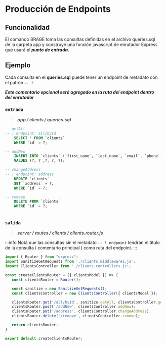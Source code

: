 # Producción de Endpoints

## Funcionalidad

El comando BRAGE toma las consultas definidas en el archivo queries.sql de la carpeta app y construye una función javascript de enrutador Express que usará el ***punto de entrada***.

## Ejemplo

Cada consulta en el **queries.sql** puede tener un endpoint de metadato con el patrón `-- !`.

***Este comentario opcional será agregado en la ruta del endpoint dentro del enrutador***

### `entrada`

> ***app / clients / queries.sql***

```sql 
-- getAll
-- ! endpoint: all/byId
    SELECT * FROM `clients`
    WHERE `id` = ?;

-- addNew
    INSERT INTO `clients` (`first_name`, `last_name`, `email`, `phone`, `address`)
    VALUES (?, ? ,?, ?, ?);

-- changeAddress
-- ! endpoint: address
    UPDATE `clients`
    SET `address` = ?,
    WHERE `id` = ?;

-- remove
    DELETE FROM `clients`
    WHERE `id` = ?;
     
```

### `salida`

> ***server / routes / clients / clients.router.js***

:::info
Notá que las consultas sin el metadato `-- ! endpoint` tendrán el título de la consulta ( comentario principal ) como ruta del endpoint.
:::

```js
import { Router } from "express";
import SanitizeGetRequests from './clients.middlewares.js';
import ClientsController from './clients.controllers.js';

const createClientsRouter = ({ clientsModel }) => {
   const clientsRouter = Router();

   const sanitize = new SanitizeGetRequests();
   const clientsController = new ClientsController({ clientsModel });

   clientsRouter.get('/all/byId', sanitize.getAll, clientsController.getAll);
   clientsRouter.post('/addNew', clientsController.addNew);
   clientsRouter.put('/address', clientsController.changeAddress);
   clientsRouter.delete('/remove', clientsController.remove);

   return clientsRouter;
}

export default createClientsRouter;
```